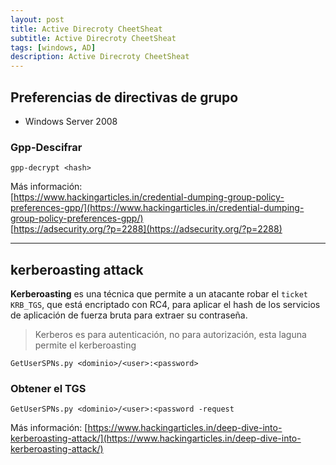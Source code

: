 ```yaml
---
layout: post
title: Active Direcroty CheetSheat
subtitle: Active Direcroty CheetSheat
tags: [windows, AD]
description: Active Direcroty CheetSheat
---
```



## Preferencias de directivas de grupo

- Windows Server 2008

### Gpp-Descifrar
 
```
gpp-decrypt <hash>
```

Más información:  
[https://www.hackingarticles.in/credential-dumping-group-policy-preferences-gpp/](https://www.hackingarticles.in/credential-dumping-group-policy-preferences-gpp/)  
[https://adsecurity.org/?p=2288](https://adsecurity.org/?p=2288)

-----

## kerberoasting attack

**Kerberoasting** es una técnica que permite a un atacante robar el `ticket KRB_TGS`, que está encriptado con RC4, para aplicar el hash de los servicios de aplicación de fuerza bruta para extraer su contraseña.

> Kerberos es para autenticación, no para autorización, esta laguna permite el kerberoasting

```
GetUserSPNs.py <dominio>/<user>:<password>
```

### Obtener el TGS

 ```
 GetUserSPNs.py <dominio>/<user>:<password -request
 ```
 
Más información:
[https://www.hackingarticles.in/deep-dive-into-kerberoasting-attack/](https://www.hackingarticles.in/deep-dive-into-kerberoasting-attack/)



